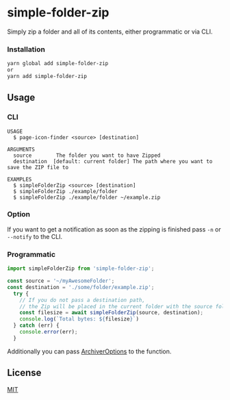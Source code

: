 # simple-folder-zip

Simply zip a folder and all of its contents, either programmatic or via CLI.

### Installation

```zsh
yarn global add simple-folder-zip
or
yarn add simple-folder-zip
```

## Usage

### CLI

```
USAGE
  $ page-icon-finder <source> [destination]

ARGUMENTS
  source        The folder you want to have Zipped
  destination  [default: current folder] The path where you want to save the ZIP file to

EXAMPLES
  $ simpleFolderZip <source> [destination]
  $ simpleFolderZip ./example/folder
  $ simpleFolderZip ./example/folder ~/example.zip
```

### Option

If you want to get a notification as soon as the zipping is finished pass `-n` or `--notify` to the CLI.

### Programmatic

```typescript
import simpleFolderZip from 'simple-folder-zip';

const source = '~/myAwesomeFolder';
const destination = './some/folder/example.zip';
  try {
    // If you do not pass a destination path,
    // the Zip will be placed in the current folder with the source folder as name
    const filesize = await simpleFolderZip(source, destination);
    console.log(`Total bytes: ${filesize}`)
  } catch (err) {
    console.error(err);
  }
```

Additionally you can pass [ArchiverOptions](https://www.archiverjs.com/archiver) to the function.

## License

[MIT](LICENSE.md)
